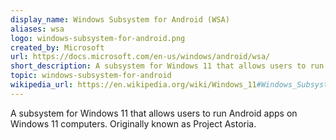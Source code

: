 ```yaml
---
display_name: Windows Subsystem for Android (WSA)
aliases: wsa
logo: windows-subsystem-for-android.png
created_by: Microsoft
url: https://docs.microsoft.com/en-us/windows/android/wsa/
short_description: A subsystem for Windows 11 that allows users to run Android apps on Windows 11 computers.
topic: windows-subsystem-for-android
wikipedia_url: https://en.wikipedia.org/wiki/Windows_11#Windows_Subsystem_for_Android
---
```

A subsystem for Windows 11 that allows users to run Android apps on Windows 11 computers. Originally known as Project Astoria.
